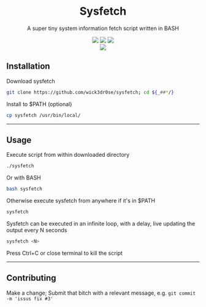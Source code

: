 <div align="center">
<h1>Sysfetch</h1>
<p>A super tiny system information fetch script written in BASH</p>
<a href='#'><img src="https://img.shields.io/badge/Shell_Script-121011?logo=gnu-bash&logoColor=white"></img><a/>
<a href='#'><img src="https://img.shields.io/badge/Made%20with-Bash-1f425f.svg"></img><a/>
<a href='#'><img src=https://img.shields.io/badge/Maintained%3F-yes-green.svg></img><a/>
<br/>
<a href="https://discord.gg/W4mQqNnfSq">
<img src="https://discordapp.com/api/guilds/913584348937207839/widget.png?style=shield"/></a>
</div>

## Installation
Download sysfetch

```bash
git clone https://github.com/wick3dr0se/sysfetch; cd ${_##*/}
```

Install to $PATH (optional)
```bash
cp sysfetch /usr/bin/local/
```

---

## Usage
Execute script from within downloaded directory
```bash
./sysfetch
```

Or with BASH
```bash
bash sysfetch
```

Otherwise execute sysfetch from anywhere if it's in $PATH
```bash
sysfetch
```

Sysfetch can be executed in an infinite loop, with a delay, live updating the output every N seconds
```bash
sysfetch <N>
```

Press Ctrl+C or close terminal to kill the script

---

## Contributing
Make a change; Submit that bitch with a relevant message, e.g. `git commit -m 'issus fix #3'`
